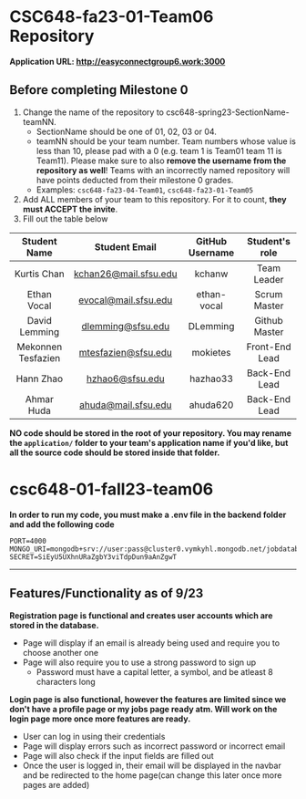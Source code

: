 
# CSC648-fa23-01-Team06 Repository

**Application URL: http://easyconnectgroup6.work:3000**

## Before completing Milestone 0

1. Change the name of the repository to csc648-spring23-SectionName-teamNN.
   - SectionName should be one of 01, 02, 03 or 04.
   - teamNN should be your team number. Team numbers whose value is less than
     10, please pad with a 0 (e.g. team 1 is Team01 team 11 is Team11). Please
     make sure to also **remove the username from the repository as well**!
     Teams with an incorrectly named repository will have points deducted from
     their milestone 0 grades.
   - Examples: `csc648-fa23-04-Team01`, `csc648-fa23-01-Team05`
2. Add ALL members of your team to this repository. For it to count, **they must
   ACCEPT the invite**.
3. Fill out the table below

| Student Name | Student Email | GitHub Username | Student's role |
| :----------: | :-----------: | :-------------: | :------------: |
|   Kurtis Chan  | kchan26@mail.sfsu.edu |      kchanw       |  Team Leader   |
|   Ethan Vocal   | evocal@mail.sfsu.edu |      ethan-vocal       |  Scrum Master  |
|   David Lemming   | dlemming@sfsu.edu |      DLemming       | Github Master  |
|   Mekonnen Tesfazien   | mtesfazien@sfsu.edu |        mokietes     | Front-End Lead  |
|   Hann Zhao   | hzhao6@sfsu.edu |      hazhao33       |  Back-End Lead  |
|   Ahmar Huda  | ahuda@mail.sfsu.edu |      ahuda620       | Back-End Lead |

**NO code should be stored in the root of your repository. You may rename the
`application/` folder to your team's application name if you'd like, but all the
source code should be stored inside that folder.**






# csc648-01-fall23-team06
**In order to run my code, you must make a .env file in the backend folder and add the following code**  
```
PORT=4000
MONGO_URI=mongodb+srv://user:pass@cluster0.vymkyhl.mongodb.net/jobdatabase
SECRET=SiEyU5UXhnURaZgbY3viTdpDun9aAnZgwT
```
---------------------------------------------------------------- 
**Features/Functionality as of 9/23** 
---------------------------------------------------------------- 
**Registration page is functional and creates user accounts which are stored in the database.**    
 - Page will display if an email is already being used and require you to choose another one    
 - Page will also require you to use a strong password to sign up  
   - Password must have a capital letter, a symbol, and be atleast 8 characters long
   
**Login page is also functional, however the features are limited since we don't have a profile page or my jobs page ready atm. Will work on the login page more once more features are ready.**    
  - User can log in using their credentials  
  - Page will display errors such as incorrect password or incorrect email  
  - Page will also check if the input fields are filled out  
  - Once the user is logged in, their email will be displayed in the navbar and be redirected to the home page(can change this later once more pages are added)  
  

